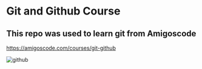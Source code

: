 # Git and Github Course

## This repo was used to learn git from Amigoscode

https://amigoscode.com/courses/git-github

![github](https://user-images.githubusercontent.com/79412299/217600402-12604adf-2207-424f-bc4c-987f21634082.png)
